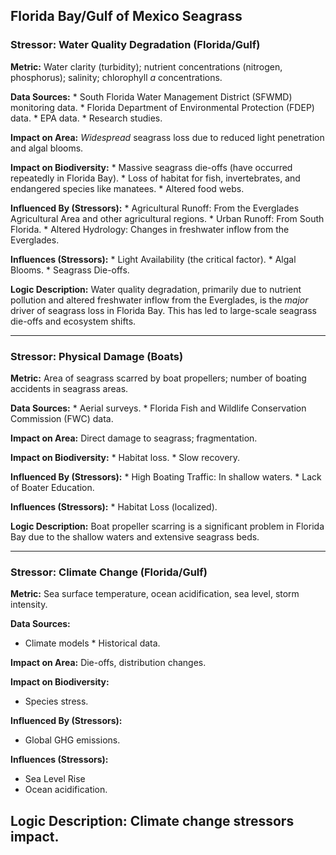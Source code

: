 ## Florida Bay/Gulf of Mexico Seagrass

### Stressor: Water Quality Degradation (Florida/Gulf)

**Metric:** Water clarity (turbidity); nutrient concentrations (nitrogen, phosphorus); salinity; chlorophyll *a* concentrations.

**Data Sources:**
    *   South Florida Water Management District (SFWMD) monitoring data.
    *   Florida Department of Environmental Protection (FDEP) data.
    *   EPA data.
    *   Research studies.

**Impact on Area:** *Widespread* seagrass loss due to reduced light penetration and algal blooms.

**Impact on Biodiversity:**
    *   Massive seagrass die-offs (have occurred repeatedly in Florida Bay).
    *   Loss of habitat for fish, invertebrates, and endangered species like manatees.
    *   Altered food webs.

**Influenced By (Stressors):**
    *   Agricultural Runoff: From the Everglades Agricultural Area and other agricultural regions.
    *   Urban Runoff: From South Florida.
    *   Altered Hydrology: Changes in freshwater inflow from the Everglades.

**Influences (Stressors):**
    *   Light Availability (the critical factor).
    *   Algal Blooms.
    *   Seagrass Die-offs.

**Logic Description:** Water quality degradation, primarily due to nutrient pollution and altered freshwater inflow from the Everglades, is the *major* driver of seagrass loss in Florida Bay. This has led to large-scale seagrass die-offs and ecosystem shifts.

---

### Stressor: Physical Damage (Boats)

**Metric:** Area of seagrass scarred by boat propellers; number of boating accidents in seagrass areas.

**Data Sources:**
    *   Aerial surveys.
    *   Florida Fish and Wildlife Conservation Commission (FWC) data.

**Impact on Area:** Direct damage to seagrass; fragmentation.

**Impact on Biodiversity:**
    *   Habitat loss.
    *   Slow recovery.

**Influenced By (Stressors):**
    *   High Boating Traffic: In shallow waters.
    *   Lack of Boater Education.

**Influences (Stressors):**
    *   Habitat Loss (localized).

**Logic Description:** Boat propeller scarring is a significant problem in Florida Bay due to the shallow waters and extensive seagrass beds.

---

### Stressor: Climate Change (Florida/Gulf)

**Metric:** Sea surface temperature, ocean acidification, sea level, storm intensity.

**Data Sources:**
   * Climate models
    * Historical data.

**Impact on Area:** Die-offs, distribution changes.

**Impact on Biodiversity:**
 * Species stress.

**Influenced By (Stressors):**
 * Global GHG emissions.

**Influences (Stressors):**
 * Sea Level Rise
  * Ocean acidification.

**Logic Description:**  Climate change stressors impact.
---